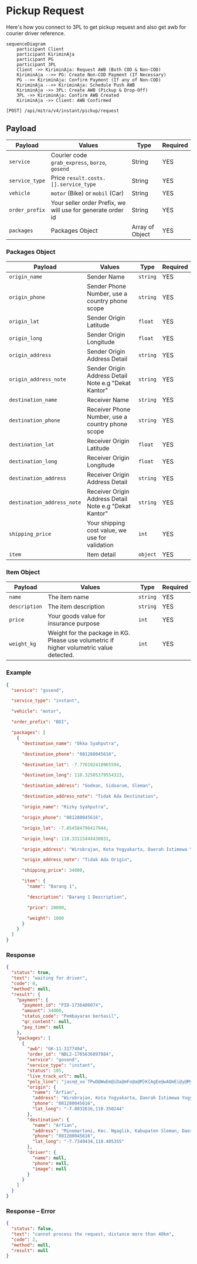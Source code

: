 # Pickup Request

Here's how you connect to 3PL to get pickup request and also get awb for courier driver reference.

```mermaid
sequenceDiagram
    participant Client
    participant KiriminAja
    participant PG
    participant 3PL
    Client ->> KiriminAja: Request AWB (Both COD & Non-COD)
    KiriminAja -->> PG: Create Non-COD Payment (If Necessary)
    PG -->> KiriminAja: Confirm Payment (If any of Non-COD)
    KiriminAja -->> KiriminAja: Schedule Push AWB
    KiriminAja ->> 3PL: Create AWB (Pickup & Drop-Off)
    3PL ->> KiriminAja: Confirm AWB Created
    KiriminAja ->> Client: AWB Confirmed

```

```shell
[POST] /api/mitra/v4/instant/pickup/request
```

## Payload

| Payload        | Values                                                      | Type            | Required |
| -------------- | ----------------------------------------------------------- | --------------- | -------- |
| `service`      | Courier code `grab_express`, `borzo`, `gosend`              | String          | YES      |
| `service_type` | Price `result.costs.[].service_type`                        | String          | YES      |
| `vehicle`      | `motor` (Bike) or `mobil` (Car)                             | String          | YES      |
| `order_prefix` | Your seller order Prefix, we will use for generate order id | String          | YES      |
| `packages`     | Packages Object                                             | Array of Object | YES      |

### Packages Object

| Payload                    | Values                                                 | Type     | Required |
| -------------------------- | ------------------------------------------------------ | -------- | -------- |
| `origin_name`              | Sender Name                                            | `string` | YES      |
| `origin_phone`             | Sender Phone Number, use a country phone scope         | `string` | YES      |
| `origin_lat`               | Sender Origin Latitude                                 | `float`  | YES      |
| `origin_long`              | Sender Origin Longitude                                | `float`  | YES      |
| `origin_address`           | Sender Origin Address Detail                           | `string` | YES      |
| `origin_address_note`      | Sender Origin Address Detail Note e.g "Dekat Kantor"   | `string` | YES      |
| `destination_name`         | Receiver Name                                          | `string` | YES      |
| `destination_phone`        | Receiver Phone Number, use a country phone scope       | `string` | YES      |
| `destination_lat`          | Receiver Origin Latitude                               | `float`  | YES      |
| `destination_long`         | Receiver Origin Longitude                              | `float`  | YES      |
| `destination_address`      | Receiver Origin Address Detail                         | `string` | YES      |
| `destination_address_note` | Receiver Origin Address Detail Note e.g "Dekat Kantor" | `string` | YES      |
| `shipping_price`           | Your shipping cost value, we use for validation        | `int`    | YES      |
| `item`                     | Item detail                                            | `object` | YES      |

### Item Object

| Payload       | Values                                                                                   | Type     | Required |
| ------------- | ---------------------------------------------------------------------------------------- | -------- | -------- |
| `name`        | The item name                                                                            | `string` | YES      |
| `description` | The item description                                                                     | `string` | YES      |
| `price`       | Your goods value for insurance purpose                                                   | `int`    | YES      |
| `weight_kg`   | Weight for the package in KG. Please use volumetric if higher volumetric value detected. | `int`    | YES      |

### Example

```json
{
  "service": "gosend",

  "service_type": "instant",

  "vehicle": "motor",

  "order_prefix": "BDI",

  "packages": [
    {
      "destination_name": "Okka Syahputra",

      "destination_phone": "081280045616",

      "destination_lat": -7.776192418965594,

      "destination_long": 110.32505379554323,

      "destination_address": "Godean, Sidoarum, Sleman",

      "destination_address_note": "Tidak Ada Destination",

      "origin_name": "Rizky Syahputra",

      "origin_phone": "081280045616",

      "origin_lat": -7.854584796417944,

      "origin_long": 110.33115444430031,

      "origin_address": "Wirobrajan, Kota Yogyakarta, Daerah Istimewa Yogyakarta, Indonesia",

      "origin_address_note": "Tidak Ada Origin",

      "shipping_price": 34000,

      "item": {
        "name": "Barang 1",

        "description": "Barang 1 Description",

        "price": 20000,

        "weight": 1000
      }
    }
  ]
}
```

### Response

```json
{
  "status": true,
  "text": "waiting for driver",
  "code": 0,
  "method": null,
  "result": {
    "payment": {
      "payment_id": "PID-1736406074",
      "amount": 34000,
      "status_code": "Pembayaran berhasil",
      "qr_content": null,
      "pay_time": null
    },
    "packages": [
      {
        "awb": "GK-11-3177494",
        "order_id": "NBL2-1705636897084",
        "service": "gosend",
        "service_type": "instant",
        "status": 105,
        "live_track_url": null,
        "poly_line": "jasn@_xo`TPwD@WwEm@iDa@mFo@a@M}K{AgEe@wAQmEi@y@MyBSwBWiC[iCSaGw@qAKmCOKAFwALqBCmAWwAw@}BeAqC_@gAqCKaAEUIKu@o@sCUo@Wg@c@s@GAIIGKAEk@_@g@YsBeAaEkB[Iu@EsGIiCE}@@wEEyFK_KUkQYyJQsIMmUe@iEE}JQ}FKuXe@oP[oLOqEK}KKsEGeAC{AC_BCGPQRMBI?QCOKCGEQBQFOLGVw@`@_AjA_Ej@wBTc@l@aERgDP{BJsD`@eGh@cEj@cE`@qERoAf@yEx@iHHiA@o@IyAIsAEi@EeADmAB_@\\eBBOICXuAr@qC^aAd@kAjAmC`AwBj@_AbAwAb@g@dA{@Dc@ASGQOKeAq@sAm@w@e@{GcDaAa@eAk@eAg@kAk@mHqD_CgAkBaAgD}AeG_DmFoCgAa@gAe@eDeBwDoByAs@mB_AsAq@{CyAsAq@uAu@eIcE{EcCuBaAkBy@iDcBqB_AcD}AmB{@gEsB_Ak@_Bu@KEf@cANY`CiFr@mAZs@?MIo@Bk@PoAJa@BMFMTSPMPQ^]^g@B[DkALyCDg@L@f@BbDD|@?pBDv@BAg@C}@G]E_ADOn@k@DuAHu@@KqAMWCB[",
        "origin": {
          "name": "Arfian",
          "address": "Wirobrajan, Kota Yogyakarta, Daerah Istimewa Yogyakarta, Indonesia",
          "phone": "081280045616",
          "lat_long": "-7.8032616,110.350244"
        },
        "destination": {
          "name": "Arfian",
          "address": "Minomartani, Kec. Ngaglik, Kabupaten Sleman, Daerah Istimewa Yogyakarta, Indonesia",
          "phone": "081280045616",
          "lat_long": "-7.7349434,110.405355"
        },
        "driver": {
          "name": null,
          "phone": null,
          "image": null
        }
      }
    ]
  }
}
```

### Response – Error

```json
{
  "status": false,
  "text": "cannot process the request, distance more than 40km",
  "code": 2,
  "method": null,
  "result": null
}
```